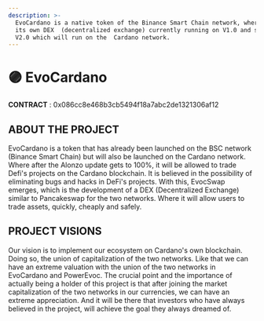 ```yaml
---
description: >-
  EvoCardano is a native token of the Binance Smart Chain network, where it has
  its own DEX  (decentralized exchange) currently running on V1.0 and soon on
  V2.0 which will run on the  Cardano network.
---
```


# 🟣 EvoCardano

**CONTRACT** : 0x086cc8e468b3cb5494f18a7abc2de1321306af12

## ABOUT THE PROJECT

EvoCardano is a token that has already been launched on the BSC network (Binance Smart Chain) but will also be launched on the Cardano network. Where after the Alonzo update gets to 100%, it will be allowed to trade Defi's projects on the Cardano blockchain. It is believed in the possibility of eliminating bugs and hacks in DeFi's projects. With this, EvocSwap emerges, which is the development of a DEX (Decentralized Exchange) similar to Pancakeswap for the two networks. Where it will allow users to trade assets, quickly, cheaply and safely.

## PROJECT VISIONS

Our vision is to implement our ecosystem on Cardano's own blockchain. Doing so, the union of capitalization of the two networks. Like that we can have an extreme valuation with the union of the two networks in EvoCardano and PowerEvoc. The crucial point and the importance of actually being a holder of this project is that after joining the market capitalization of the two networks in our currencies, we can have an extreme appreciation. And it will be there that investors who have always believed in the project, will achieve the goal they always dreamed of.

